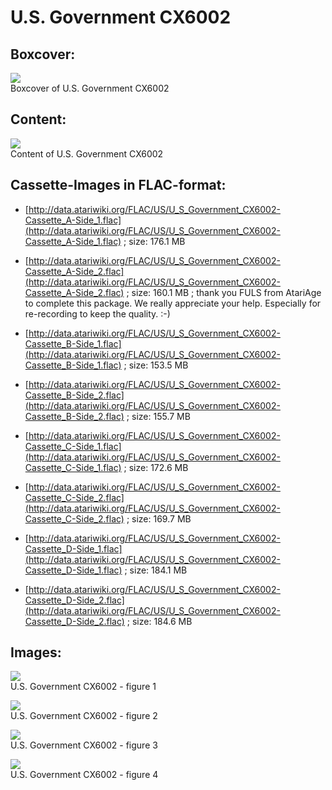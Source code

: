 # U.S. Government CX6002  
## Boxcover:  
![](attachments/U.S.+Government+CX6002-Cover.jpg)  
Boxcover of U.S. Government CX6002  
  
## Content:  
![](attachments/U.S.+Government+CX6002-Content.jpg)  
Content of U.S. Government CX6002  
  
  
## Cassette-Images in FLAC-format:  
- [http://data.atariwiki.org/FLAC/US/U_S_Government_CX6002-Cassette_A-Side_1.flac](http://data.atariwiki.org/FLAC/US/U_S_Government_CX6002-Cassette_A-Side_1.flac) ; size: 176.1 MB  
  
- [http://data.atariwiki.org/FLAC/US/U_S_Government_CX6002-Cassette_A-Side_2.flac](http://data.atariwiki.org/FLAC/US/U_S_Government_CX6002-Cassette_A-Side_2.flac) ; size: 160.1 MB ; thank you FULS from AtariAge to complete this package. We really appreciate your help. Especially for re-recording to keep the quality. :-)  
  
- [http://data.atariwiki.org/FLAC/US/U_S_Government_CX6002-Cassette_B-Side_1.flac](http://data.atariwiki.org/FLAC/US/U_S_Government_CX6002-Cassette_B-Side_1.flac) ; size: 153.5 MB  
  
- [http://data.atariwiki.org/FLAC/US/U_S_Government_CX6002-Cassette_B-Side_2.flac](http://data.atariwiki.org/FLAC/US/U_S_Government_CX6002-Cassette_B-Side_2.flac) ; size: 155.7 MB  
  
- [http://data.atariwiki.org/FLAC/US/U_S_Government_CX6002-Cassette_C-Side_1.flac](http://data.atariwiki.org/FLAC/US/U_S_Government_CX6002-Cassette_C-Side_1.flac) ; size: 172.6 MB  
  
- [http://data.atariwiki.org/FLAC/US/U_S_Government_CX6002-Cassette_C-Side_2.flac](http://data.atariwiki.org/FLAC/US/U_S_Government_CX6002-Cassette_C-Side_2.flac) ; size: 169.7 MB  
  
- [http://data.atariwiki.org/FLAC/US/U_S_Government_CX6002-Cassette_D-Side_1.flac](http://data.atariwiki.org/FLAC/US/U_S_Government_CX6002-Cassette_D-Side_1.flac) ; size: 184.1 MB  
  
- [http://data.atariwiki.org/FLAC/US/U_S_Government_CX6002-Cassette_D-Side_2.flac](http://data.atariwiki.org/FLAC/US/U_S_Government_CX6002-Cassette_D-Side_2.flac) ; size: 184.6 MB  
  
## Images:  
![](attachments/USG-5.jpg)  
U.S. Government CX6002 - figure 1  
  
![](attachments/USG-6.jpg)  
U.S. Government CX6002 - figure 2  
  
![](attachments/USG-7.jpg)  
U.S. Government CX6002 - figure 3  
  
![](attachments/USG-8.jpg)  
U.S. Government CX6002 - figure 4  
